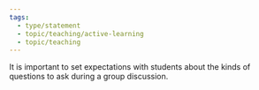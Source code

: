 ```yaml
---
tags:
  - type/statement
  - topic/teaching/active-learning
  - topic/teaching
---
```

It is important to set expectations with students about the kinds of questions to ask during a group discussion.